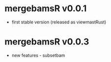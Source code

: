 # mergebamsR v0.0.1

* first stable version (released as viewmastRust)

# mergebamsR v0.0.3

* new features - subsetbam
